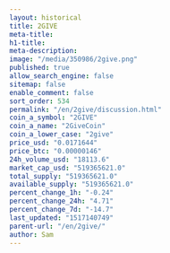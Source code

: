 ```yaml
---
layout: historical
title: 2GIVE
meta-title: 
h1-title: 
meta-description: 
image: "/media/350986/2give.png"
published: true
allow_search_engine: false
sitemap: false
enable_comment: false
sort_order: 534
permalink: "/en/2give/discussion.html"
coin_a_symbol: "2GIVE"
coin_a_name: "2GiveCoin"
coin_a_lower_case: "2give"
price_usd: "0.0171644"
price_btc: "0.00000146"
24h_volume_usd: "18113.6"
market_cap_usd: "519365621.0"
total_supply: "519365621.0"
available_supply: "519365621.0"
percent_change_1h: "-0.24"
percent_change_24h: "4.71"
percent_change_7d: "-14.7"
last_updated: "1517140749"
parent-url: "/en/2give/"
author: Sam
---
```


